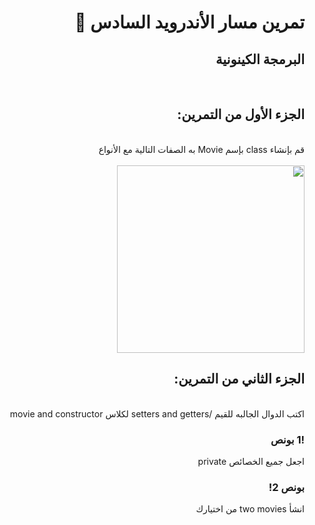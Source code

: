 <div dir = "rtl">
  
#   تمرين مسار الأندرويد السادس 💚
## البرمجة الكينونية
<br>


## الجزء الأول من التمرين:
<br> 
قم بإنشاء class بإسم Movie به الصفات التالية مع الأنواع
<br>
<br>
<img src = "https://media.discordapp.net/attachments/742407473687822377/759070186706829382/unknown.png" width = "300 px" margin="auto"/>

## الجزء الثاني من التمرين:
<br>
اكتب الدوال الجالبه للقيم /setters and getters لكلاس movie and constructor

### !1 بونص 
 اجعل جميع الخصائص private 
### بونص 2!
انشأ two movies من اختيارك

</div>


